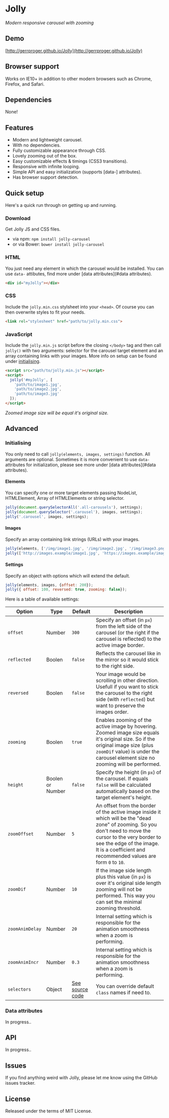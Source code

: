 # Jolly

[1]: <http://github.com/Gerrproger/Jolly>

_Modern responsive carousel with zooming_

## Demo

[http://gerrproger.github.io/Jolly](http://gerrproger.github.io/Jolly)

## Browser support

Works on IE10+ in addition to other modern browsers such as Chrome, Firefox, and Safari.

## Dependencies

None!

## Features

- Modern and lightweight carousel.
- With no dependencies.
- Fully customizable appearance through CSS.
- Lovely zooming out of the box.
- Easy customizable effects & timings (CSS3 transitions).
- Responsive with infinite looping.
- Simple API and easy initialization (supports [data-] attributes).
- Has browser support detection.

## Quick setup
Here's a quick run through on getting up and running.

### Download
Get Jolly JS and CSS files.
- via npm: `npm install jolly-carousel`
- or via Bower: `bower install jolly-carousel`

### HTML
You just need any element in which the carousel would be installed. You can use `data-` attibutes, find more under [data attributes](#data attributes).
```html
<div id="myJolly"></div>
```

### CSS
Include the `jolly.min.css` stylsheet into your `<head>`. Of course you can then overwrite styles to fit your needs.
```html
<link rel="stylesheet" href="path/to/jolly.min.css">
```

### JavaScript 
Include the `jolly.min.js` script before the closing `</body>` tag and then call `jolly()` with two arguments: selector for the carousel target element and an array containing links with your images. More info on setup can be found under [initialising](#initialising).
```html
<script src="path/to/jolly.min.js"></script>
<script>
  jolly('#myJolly', [
    'path/to/image1.jpg',
    'path/to/image2.jpg',
    'path/to/image3.jpg'
  ]);
</script>
```

_Zoomed image size will be equal it's original size._

## Advanced

### Initialising
You only need to call `jolly(elements, images, settings)` function. All arguments are optional. Sometimes it is more convenient to use `data-` attributes for initialization, please see more under [data attributes](#data attributes).

#### Elements
You can specify one or more target elements passing NodeList, HTMLElement, Array of HTMLElements or string selector.
```js
jolly(document.querySelectorAll('.all-carousels'), settings);
jolly(document.querySelector('.carousel'), images, settings);
jolly('.carousel', images, settings);
```

#### Images
Specify an array containing link strings (URLs) with your images.
```js
jolly(elements, ['/img/image1.jpg', '/img/image2.jpg', '/img/image3.png'], settings);
jolly(['http://images.example/image1.jpg', 'https://images.example/image2.jpg', 'http://images.example/image3.png']);
```

#### Settings
Specify an object with options which will extend the default.
```js
jolly(elements, images, {offset: 200});
jolly({ offset: 100, reversed: true, zooming: false});
```

Here is a table of available settings:

| Option | Type | Default | Description |
| --- | --- | --- | --- |
| `offset` | Number | `300` | Specify an offset (in `px`) from the left side of the carousel (or the right if the carousel is reflected) to the active image border. |
| `reflected` | Boolen | `false` | Reflects the carousel like in the mirror so it would stick to the right side. |
| `reversed` | Boolen | `false` | Your image would be scrolling in other direction. Usefull if you want to stick the carousel to the right side (with `reflected`) but want to preserve the images order. |
| `zooming` | Boolen | `true` | Enables zooming of the active image by hovering. Zoomed image size equals it's original size. So if the original image size (plus `zoomDif` value) is under the carousel element size no zooming will be performed. |
| `height` | Boolen or Number | `false` | Specify the height (in `px`) of the carousel. If equals `false` will be calculated automatically based on the target element's height.  |
| `zoomOffset` | Number | `5` | An offset from the border of the active image inside it which will be the "dead zone" of zooming. So you don't need to move the cursor to the very border to see the edge of the image. It is a coefficient and recommended values are form `0` to `10`. |
| `zoomDif` | Number | `10` | If the image side length plus this value (in `px`) is over it's original side length zooming will not be performed. This way you can set the minimal zooming threshold. |
| `zoomAnimDelay` | Number | `20` | Internal setting which is responsible for the animation smoothness when a zoom is performing. |
| `zoomAnimIncr` | Number | `0.3` | Internal setting which is responsible for the animation smoothness when a zoom is performing. |
| `selectors` | Object | [See source code](src/jolly.js#L35-L56) | You can override default `class` names if need to. |

### Data attributes
In progress..

## API
In progress..

## Issues

If you find anything weird with Jolly, please let me know using the GitHub issues tracker.

## License

Released under the terms of MIT License.
